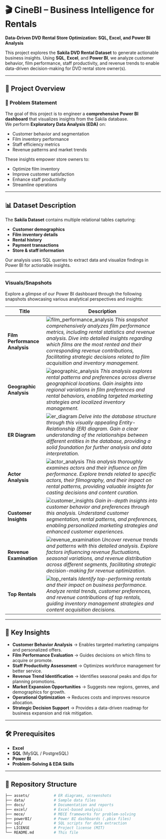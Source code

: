 # 🎬 CineBI – Business Intelligence for Rentals

**Data-Driven DVD Rental Store Optimization: SQL, Excel, and Power BI Analysis**  

This project explores the **Sakila DVD Rental Dataset** to generate actionable business insights. Using **SQL**, **Excel**, and **Power BI**, we analyze customer behavior, film performance, staff productivity, and revenue trends to enable data-driven decision-making for DVD rental store owner(s).  

---

## 📌 Project Overview  

### 🎯 Problem Statement  
The goal of this project is to engineer a **comprehensive Power BI dashboard** that visualizes insights from the Sakila database.  
We perform **Exploratory Data Analysis (EDA)** on:  
- Customer behavior and segmentation  
- Film inventory performance  
- Staff efficiency metrics  
- Revenue patterns and market trends  

These insights empower store owners to:  
- Optimize film inventory  
- Improve customer satisfaction  
- Enhance staff productivity  
- Streamline operations  

---

## 📊 Dataset Description  
The **Sakila Dataset** contains multiple relational tables capturing:  
- **Customer demographics**  
- **Film inventory details**  
- **Rental history**  
- **Payment transactions**  
- **Store & staff information**  

Our analysis uses SQL queries to extract data and visualize findings in Power BI for actionable insights.  

---

### Visuals/Snapshots

Explore a glimpse of our Power BI dashboard through the following snapshots showcasing various analytical perspectives and insights:

| Title | Description |
| --- | --- |
| **Film Performance Analysis** |  ![film_performance_analysis](https://github.com/virajbhutada/PowerBI-Projects/assets/143819712/63475f2c-46e8-4a98-a394-c9f167382955) *This snapshot comprehensively analyzes film performance metrics, including rental statistics and revenue analysis. Dive into detailed insights regarding which films are the most rented and their corresponding revenue contributions, facilitating strategic decisions related to film acquisition and inventory management.*|
| **Geographic Analysis** | ![geographic_analysis](https://github.com/virajbhutada/PowerBI-Projects/assets/143819712/85a325e5-4b32-48ab-9c74-31427dd16a66)  *This analysis explores rental patterns and preferences across diverse geographical locations. Gain insights into regional variations in film preferences and rental behaviors, enabling targeted marketing strategies and localized inventory management.*|
| **ER Diagram** | ![er_diagram](https://github.com/virajbhutada/PowerBI-Projects/assets/143819712/8bd40000-274b-43d7-aa04-94edc5129e34) *Delve into the database structure through this visually appealing Entity-Relationship (ER) diagram. Gain a clear understanding of the relationships between different entities in the database, providing a solid foundation for further analysis and data interpretation.* |
| **Actor Analysis** | ![actor_analysis](https://github.com/virajbhutada/PowerBI-Projects/assets/143819712/33d06d56-dd5e-45cc-af1b-56d87efa3fbd)  *This analysis thoroughly examines actors and their influence on film performance. Explore trends related to specific actors, their filmography, and their impact on rental patterns, providing valuable insights for casting decisions and content curation.*|
| **Customer Insights** | ![customer_insights](https://github.com/virajbhutada/PowerBI-Projects/assets/143819712/05b350e2-1d1f-4d7c-b117-6868e2ea8209) *Gain in-depth insights into customer behavior and preferences through this analysis. Understand customer segmentation, rental patterns, and preferences, enabling personalized marketing strategies and enhanced customer experiences.*|
| **Revenue Examination** | ![revenue_examination](https://github.com/virajbhutada/PowerBI-Projects/assets/143819712/570556e5-7b75-4b12-917f-1c73e729600d) *Uncover revenue trends and patterns with this detailed analysis. Explore factors influencing revenue fluctuations, seasonal variations, and revenue distribution across different segments, facilitating strategic decision-making for revenue optimization.*|
| **Top Rentals** | ![top_rentals](https://github.com/virajbhutada/PowerBI-Projects/assets/143819712/283d0642-a564-4663-8e74-78284e7b259f)  *Identify top-performing rentals and their impact on business performance. Analyze rental trends, customer preferences, and revenue contributions of top rentals, guiding inventory management strategies and content acquisition decisions.*|

---

## 🧠 Key Insights  

- **Customer Behavior Analysis** → Enables targeted marketing campaigns and personalized offers.  
- **Film Performance Evaluation** → Guides decisions on which films to acquire or promote.  
- **Staff Productivity Assessment** → Optimizes workforce management for better service.  
- **Revenue Trend Identification** → Identifies seasonal peaks and dips for planning promotions.  
- **Market Expansion Opportunities** → Suggests new regions, genres, and demographics for growth.  
- **Operational Optimization** → Reduces costs and improves resource allocation.  
- **Strategic Decision Support** → Provides a data-driven roadmap for business expansion and risk mitigation.  

---

## 🛠️ Prerequisites  

- **Excel**  
- **SQL** (MySQL / PostgreSQL)  
- **Power BI**  
- **Problem-Solving & EDA Skills**  

---

## 📂 Repository Structure  

```bash
├── assets/           # ER diagrams, screenshots
├── data/             # Sample data files
├── docs/             # Documentation and reports
├── excel/            # Excel-based analysis
├── mece/             # MECE frameworks for problem-solving
├── powerBI/          # Power BI dashboards (.pbix files)
├── sql/              # SQL scripts for data extraction
├── LICENSE           # Project license (MIT)
└── README.md         # This file


